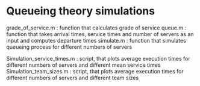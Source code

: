# Queueing theory simulations

grade_of_service.m : function that calculates grade of service
queue.m : function that takes arrival times, service times and number of servers as an input and computes departure times
simulate.m : function that simulates queueing process for different numbers of servers

Simulation_service_times.m : script, that plots average execution times for different numbers of servers and different mean service times
Simulation_team_sizes.m : script, that plots average execution times for different numbers of servers and different team sizes

